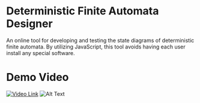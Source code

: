 # Deterministic Finite Automata Designer
An online tool for developing and testing the state diagrams of deterministic finite automata. By utilizing JavaScript, this tool avoids having each user install any special software.
# Demo Video
[![Video Link](https://img.youtube.com/vi/YOUTUBE_VIDEO_ID_HERE/0.jpg)](https://www.youtube.com/watch?v=YOUTUBE_VIDEO_ID_HERE)
![Alt Text](https://youtu.be/PpXe49h11qc)
